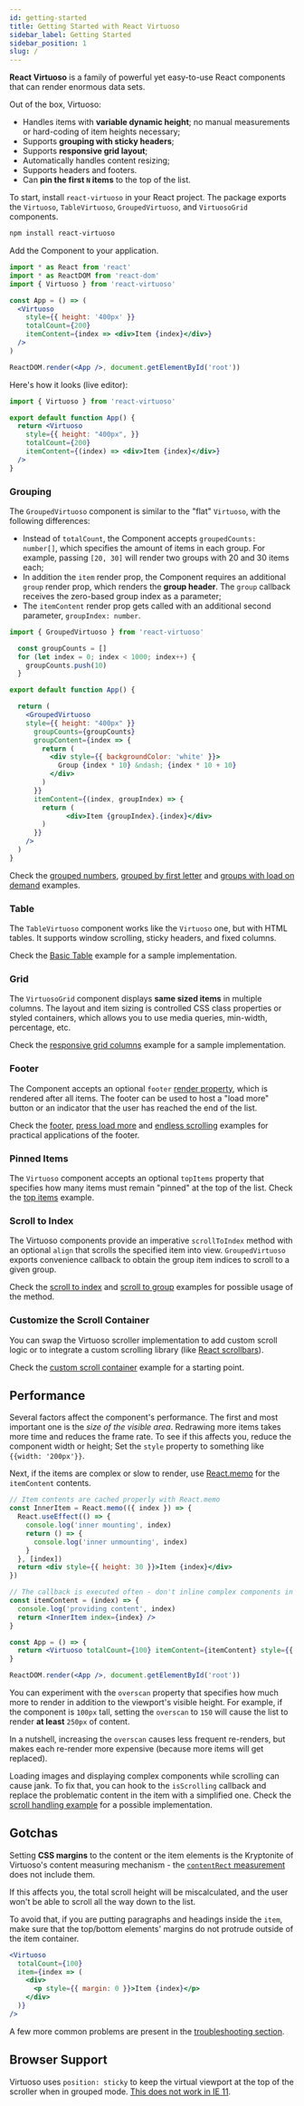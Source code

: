 ```yaml
---
id: getting-started
title: Getting Started with React Virtuoso
sidebar_label: Getting Started 
sidebar_position: 1
slug: /
---
```


**React Virtuoso** is a family of powerful yet easy-to-use React components that can render enormous data sets.

Out of the box, Virtuoso:

- Handles items with **variable dynamic height**; no manual measurements or hard-coding of item heights necessary;
- Supports **grouping with sticky headers**;
- Supports **responsive grid layout**;
- Automatically handles content resizing;
- Supports headers and footers.
- Can **pin the first `N` items** to the top of the list.

To start, install `react-virtuoso` in your React project. The package exports the `Virtuoso`,  `TableVirtuoso`, `GroupedVirtuoso`, and `VirtuosoGrid` components.

```bash
npm install react-virtuoso
```

Add the Component to your application. 

```jsx
import * as React from 'react'
import * as ReactDOM from 'react-dom'
import { Virtuoso } from 'react-virtuoso'

const App = () => (
  <Virtuoso
    style={{ height: '400px' }}
    totalCount={200}
    itemContent={index => <div>Item {index}</div>}
  />
)

ReactDOM.render(<App />, document.getElementById('root'))
```

Here's how it looks (live editor):

```jsx live
import { Virtuoso } from 'react-virtuoso'

export default function App() {
  return <Virtuoso
    style={{ height: "400px", }}
    totalCount={200}
    itemContent={(index) => <div>Item {index}</div>}
  />
}
```

### Grouping

The `GroupedVirtuoso` component is similar to the "flat" `Virtuoso`, with the following differences:

- Instead of `totalCount`, the Component accepts `groupedCounts: number[]`, which specifies the amount of items in each group.
  For example, passing `[20, 30]` will render two groups with 20 and 30 items each;
- In addition the `item` render prop, the Component requires an additional `group` render prop,
  which renders the **group header**. The `group` callback receives the zero-based group index as a parameter;
- The `itemContent` render prop gets called with an additional second parameter, `groupIndex: number`.

```jsx live
import { GroupedVirtuoso } from 'react-virtuoso'

  const groupCounts = []
  for (let index = 0; index < 1000; index++) {
    groupCounts.push(10)
  }

export default function App() {

  return (
    <GroupedVirtuoso
    style={{ height: "400px" }}
      groupCounts={groupCounts}
      groupContent={index => {
        return (
          <div style={{ backgroundColor: 'white' }}>
            Group {index * 10} &ndash; {index * 10 + 10}
          </div>
        )
      }}
      itemContent={(index, groupIndex) => {
        return (
              <div>Item {groupIndex}.{index}</div>
        )
      }}
    />
  )
}
```

Check the
[grouped numbers](/grouped-numbers),
[grouped by first letter](/grouped-by-first-letter) and
[groups with load on demand](/grouped-with-load-on-demand)
examples.


### Table

The `TableVirtuoso` component works like the `Virtuoso` one, but with HTML tables. It supports window scrolling, sticky headers, and fixed columns.

Check the [Basic Table](/hello-table) example for a sample implementation.

### Grid

The `VirtuosoGrid` component displays **same sized items** in multiple columns.
The layout and item sizing is controlled CSS class properties or styled containers, 
which allows you to use media queries, min-width, percentage, etc.

Check the [responsive grid columns](/grid-responsive-columns) example for a sample implementation.

### Footer

The Component accepts an optional
`footer` [render property](https://reactjs.org/docs/render-props.html),
which is rendered after all items.
The footer can be used to host a "load more" button
or an indicator that the user has reached the end of the list.

Check the [footer](/footer), [press load more](/press-to-load-more) and [endless scrolling](/endless-scrolling) examples for practical applications of the footer.

### Pinned Items

The `Virtuoso` component accepts an optional `topItems` property that specifies
how many items must remain "pinned" at the top of the list. 
Check the [top items](/top-items) example.

### Scroll to Index

The Virtuoso components provide an imperative `scrollToIndex` method with an optional `align` that scrolls the specified item into view.
`GroupedVirtuoso` exports convenience callback to obtain the group item indices to scroll to a given group.

Check the
[scroll to index](/scroll-to-index) and
[scroll to group](/scroll-to-group)
examples for possible usage of the method.

### Customize the Scroll Container

You can swap the Virtuoso scroller implementation to add custom scroll logic or to integrate a custom scrolling library (like [React scrollbars](https://github.com/malte-wessel/react-custom-scrollbars)).

Check the [custom scroll container](/custom-scroll-container) example for a starting point.

## Performance 

Several factors affect the component's performance.
The first and most important one is the _size of the visible area_.
Redrawing more items takes more time and reduces the frame rate.
To see if this affects you, reduce the component width or height; 
Set the `style` property to something like `{{width: '200px'}}`.

Next, if the items are complex or slow to render, use [React.memo](https://reactjs.org/docs/react-api.html#reactmemo) for the `itemContent` contents.

```jsx
// Item contents are cached properly with React.memo
const InnerItem = React.memo(({ index }) => {
  React.useEffect(() => {
    console.log('inner mounting', index)
    return () => {
      console.log('inner unmounting', index)
    }
  }, [index])
  return <div style={{ height: 30 }}>Item {index}</div>
})

// The callback is executed often - don't inline complex components in here.
const itemContent = (index) => {
  console.log('providing content', index)
  return <InnerItem index={index} />
}

const App = () => {
  return <Virtuoso totalCount={100} itemContent={itemContent} style={{ height: 300 }} />
}

ReactDOM.render(<App />, document.getElementById('root'))
```

You can experiment with the `overscan` property that specifies
how much more to render in addition to the viewport's visible height.
For example, if the component is `100px` tall, setting the `overscan`
to `150` will cause the list to render **at least** `250px` of content.

In a nutshell, increasing the `overscan` causes less frequent re-renders,
but makes each re-render more expensive (because more items will get replaced).

Loading images and displaying complex components while scrolling can cause jank.
To fix that, you can hook to the `isScrolling` callback and replace
the problematic content in the item with a simplified one.
Check the [scroll handling example](/scroll-handling) for a possible implementation.

## Gotchas

Setting **CSS margins** to the content or the item elements is the Kryptonite of Virtuoso's content measuring mechanism - the [`contentRect` measurement](https://developer.mozilla.org/en-US/docs/Web/API/ResizeObserver) does not include them.

If this affects you, the total scroll height will be miscalculated, and the user won't be able to scroll all the way down to the list.

To avoid that, if you are putting paragraphs and headings inside the `item`, make sure that the top/bottom elements' margins do not protrude outside of the item container.

```jsx
<Virtuoso
  totalCount={100}
  item={index => (
    <div>
      <p style={{ margin: 0 }}>Item {index}</p>
    </div>
  )}
/>
```

A few more common problems are present in the [troubleshooting section](/troubleshooting).

## Browser Support

Virtuoso uses `position: sticky` to keep the virtual viewport at the top of the scroller when in grouped mode. [This does not work in IE 11](https://caniuse.com/#feat=css-sticky).
